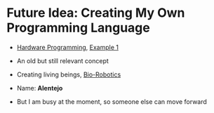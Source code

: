 # Future Idea: Creating My Own Programming Language  
- [Hardware Programming](https://github.com/0joseDark/my-programming-language/blob/main/doc-en/hardware-programming.md), [Example 1](https://github.com/0joseDark/my-programming-language/blob/main/doc-en/hardware-programming-1.md)  

- An old but still relevant concept  
- Creating living beings, [Bio-Robotics](https://github.com/0joseDark/my-programming-language/blob/main/doc-en/Bio-Robotics-en.md)  
- Name: __Alentejo__  
- But I am busy at the moment, so someone else can move forward  
